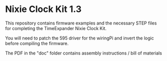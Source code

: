 # Nixie Clock Kit 1.3

This repository contains firmware examples and the necessary STEP files for completing the TimeExpander Nixie Clock Kit. 

You will need to patch the 595 driver for the wiringPi and invert the logic before compiling the firmware.

The PDF in the "doc" folder contains assembly instructions / bill of materials
